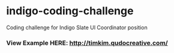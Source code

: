 # indigo-coding-challenge
Coding challenge for Indigo Slate UI Coordinator position

### View Example HERE: http://timkim.qudocreative.com/
